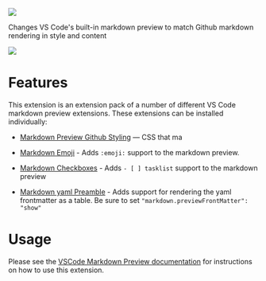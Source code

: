 [![](https://vsmarketplacebadge.apphb.com/version/bierner.github-markdown-preview.svg)](https://marketplace.visualstudio.com/items?itemName=bierner.github-markdown-preview)

Changes VS Code's built-in markdown preview to match Github markdown rendering in style and content 

![](https://github.com/mjbvz/vscode-github-markdown-preview-style/raw/master/docs/example.png)

# Features

This extension is an extension pack of a number of different VS Code markdown preview extensions. These extensions can be installed individually:

- [Markdown Preview Github Styling](https://marketplace.visualstudio.com/items?itemName=bierner.markdown-preview-github-styles) — CSS that ma

- [Markdown Emoji](https://marketplace.visualstudio.com/items?itemName=bierner.markdown-emoji) - Adds `:emoji:` support to the markdown preview.

- [Markdown Checkboxes](https://marketplace.visualstudio.com/items?itemName=bierner.markdown-checkbox) - Adds `- [ ] tasklist` support to the markdown preview

- [Markdown yaml Preamble](https://marketplace.visualstudio.com/items?itemName=bierner.markdown-yaml-preamble) - Adds support for rendering the yaml frontmatter as a table. Be sure to set `"markdown.previewFrontMatter": "show"`

# Usage

Please see the [VSCode Markdown Preview documentation](https://code.visualstudio.com/Docs/languages/markdown#_markdown-preview)
for instructions on how to use this extension.
